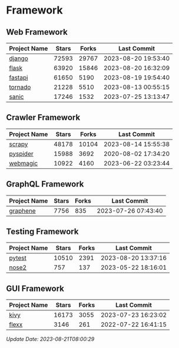 # Framework

## Web Framework
| Project Name | Stars | Forks | Last Commit |
| ------------ | ----- | ----- | ----------- |
| [django](https://github.com/django/django) | 72593 | 29767 | 2023-08-20 19:53:40 |
| [flask](https://github.com/pallets/flask) | 63920 | 15846 | 2023-08-20 16:32:09 |
| [fastapi](https://github.com/tiangolo/fastapi) | 61650 | 5190 | 2023-08-19 19:54:40 |
| [tornado](https://github.com/tornadoweb/tornado) | 21228 | 5510 | 2023-08-13 00:55:15 |
| [sanic](https://github.com/sanic-org/sanic) | 17246 | 1532 | 2023-07-25 13:13:47 |

## Crawler Framework
| Project Name | Stars | Forks | Last Commit |
| ------------ | ----- | ----- | ----------- |
| [scrapy](https://github.com/scrapy/scrapy) | 48178 | 10104 | 2023-08-14 15:55:38 |
| [pyspider](https://github.com/binux/pyspider) | 15988 | 3692 | 2020-08-02 17:34:20 |
| [webmagic](https://github.com/code4craft/webmagic) | 10922 | 4160 | 2023-06-22 03:23:44 |

## GraphQL Framework
| Project Name | Stars | Forks | Last Commit |
| ------------ | ----- | ----- | ----------- |
| [graphene](https://github.com/graphql-python/graphene) | 7756 | 835 | 2023-07-26 07:43:40 |

## Testing Framework
| Project Name | Stars | Forks | Last Commit |
| ------------ | ----- | ----- | ----------- |
| [pytest](https://github.com/pytest-dev/pytest) | 10510 | 2391 | 2023-08-20 13:37:16 |
| [nose2](https://github.com/nose-devs/nose2) | 757 | 137 | 2023-05-22 18:16:01 |

## GUI Framework
| Project Name | Stars | Forks | Last Commit |
| ------------ | ----- | ----- | ----------- |
| [kivy](https://github.com/kivy/kivy) | 16173 | 3055 | 2023-07-23 16:23:02 |
| [flexx](https://github.com/flexxui/flexx) | 3146 | 261 | 2022-07-22 16:41:15 |

*Update Date: 2023-08-21T08:00:29*